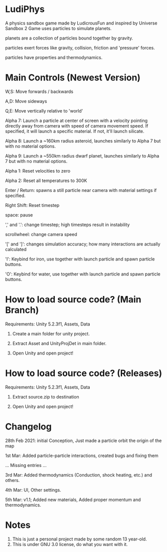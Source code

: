 # LudiPhys
A physics sandbox game made by LudicrousFun and inspired by Universe Sandbox 2
Game uses particles to simulate planets.

planets are a collection of particles bound together by gravity.

particles exert forces like gravity, collision, friction and 'pressure' forces.

particles have properties and thermodynamics.

# Main Controls (Newest Version)
W,S: Move forwards / backwards

A,D: Move sideways

Q,E: Move vertically relative to 'world'

Alpha 7: Launch a particle at center of screen with a velocity pointing directly away from camera with speed of camera movement speed. If specified, it will launch a specific material. If not, it'll launch silicate.

Alpha 8: Launch a ~160km radius asteroid, launches similarly to Alpha 7 but with no material options.

Alpha 9: Launch a ~550km radius dwarf planet, launches similarly to Alpha 7 but with no material options.

Alpha 1: Reset velocities to zero

Alpha 2: Reset all temperatures to 300K

Enter / Return: spawns a still particle near camera with material settings if specified.

Right Shift: Reset timestep

space: pause


',' and '.': change timestep; high timesteps result in instability

scrollwheel: change camera speed

'[' and ']': changes simulation accuracy; how many interactions are actually calculated

'I': Keybind for iron, use together with launch particle and spawn particle buttons.

'O': Keybind for water, use together with launch particle and spawn particle buttons.


# How to load source code? (Main Branch)

Requirements: Unity 5.2.3f1, Assets, Data

1) Create a main folder for unity project.

2) Extract Asset and UnityProjDet in main folder.

3) Open Unity and open project!


# How to load source code? (Releases)

Requirements: Unity 5.2.3f1, Assets, Data

1) Extract source.zip to destination

2) Open Unity and open project!


# Changelog

28th Feb 2021: initial Conception, Just made a particle orbit the origin of the map

1st Mar: Added particle-particle interactions, created bugs and fixing them

... Missing entries ...

3rd Mar: Added thermodynamics (Conduction, shock heating, etc.) and others.

4th Mar: UI, Other settings.

5th Mar: v1.1; Added new materials, Added proper momentum and thermodynamics. 

# Notes

1) This is just a personal project made by some random 13 year-old.
2) This is under GNU 3.0 license, do what you want with it.
